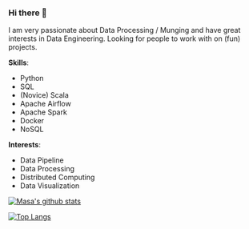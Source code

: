 ### Hi there 👋

I am very passionate about Data Processing / Munging and have great interests in Data Engineering.
Looking for people to work with on (fun) projects.

**Skills**:
- Python
- SQL
- (Novice) Scala
- Apache Airflow
- Apache Spark
- Docker
- NoSQL

**Interests**:
- Data Pipeline
- Data Processing
- Distributed Computing
- Data Visualization

[![Masa's github stats](https://github-readme-stats.vercel.app/api?username=Masamerc)](https://github.com/anuraghazra/github-readme-stats)

[![Top Langs](https://github-readme-stats.vercel.app/api/top-langs/?username=Masamerc&layout=compact)](https://github.com/anuraghazra/github-readme-stats)
